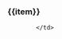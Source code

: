 <!DOCTYPE html>
<html>
<script src="https://ajax.googleapis.com/ajax/libs/angularjs/1.6.9/angular.min.js"></script>
<body>

<div ng-app="myApp" ng-controller="myCtrl"> 

<tr ng-repeat="item in content">
            <td>
				<h3>{{item}}</h3>
						
			</td>
</tr>

</div>



<script>
var app = angular.module('myApp', []);
app.controller('myCtrl', function($scope, $http) {
		 $http({
		   url: "http://localhost:8080/read?count=0", 
		   method: "GET",
		   headers: {"userName": "test", "password":"test"}
		 })  
  .then(function(response) {
      $scope.content = response.data;
  }, function(response) {
      $scope.content = "Something went wrong";
  });
});
</script>

</body>
</html>
